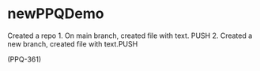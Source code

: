 # newPPQDemo
Created a repo
    1. On main branch, created file with text. PUSH
    2. Created a new branch, created file with text.PUSH
 
(PPQ-361)
